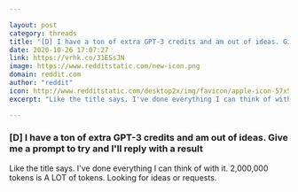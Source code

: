 ```yaml
---

layout: post
category: threads
title: "[D] I have a ton of extra GPT-3 credits and am out of ideas. Give me a prompt to try and I'll reply with a result"
date: 2020-10-26 17:07:27
link: https://vrhk.co/31ESsJN
image: https://www.redditstatic.com/new-icon.png
domain: reddit.com
author: "reddit"
icon: http://www.redditstatic.com/desktop2x/img/favicon/apple-icon-57x57.png
excerpt: "Like the title says. I've done everything I can think of with it. 2,000,000 tokens is A LOT of tokens. Looking for ideas or requests."

---
```


### [D] I have a ton of extra GPT-3 credits and am out of ideas. Give me a prompt to try and I'll reply with a result

Like the title says. I've done everything I can think of with it. 2,000,000 tokens is A LOT of tokens. Looking for ideas or requests.